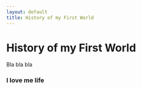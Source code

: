 ```yaml
---
layout: default
title: History of my First World
---
```


# History of my First World
Bla bla bla

### I love me life
